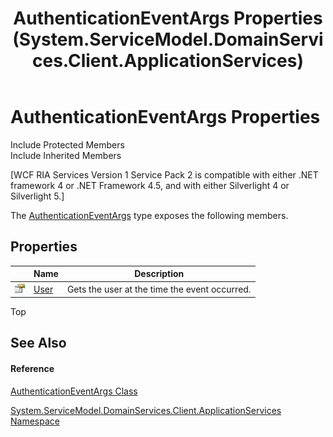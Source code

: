 ﻿---
title: AuthenticationEventArgs Properties (System.ServiceModel.DomainServices.Client.ApplicationServices)
TOCTitle: AuthenticationEventArgs Properties
ms:assetid: Properties.T:System.ServiceModel.DomainServices.Client.ApplicationServices.AuthenticationEventArgs
ms:mtpsurl: https://msdn.microsoft.com/en-us/library/system.servicemodel.domainservices.client.applicationservices.authenticationeventargs_properties(v=VS.91)
ms:contentKeyID: 28899024
ms.date: 01/27/2012
mtps_version: v=VS.91
---

# AuthenticationEventArgs Properties

Include Protected Members  
Include Inherited Members  

\[WCF RIA Services Version 1 Service Pack 2 is compatible with either .NET framework 4 or .NET Framework 4.5, and with either Silverlight 4 or Silverlight 5.\]

The [AuthenticationEventArgs](ff457923\(v=vs.91\).md) type exposes the following members.

## Properties

<table>
<thead>
<tr class="header">
<th> </th>
<th>Name</th>
<th>Description</th>
</tr>
</thead>
<tbody>
<tr class="odd">
<td><img src="images\Ff422600.pubproperty(en-us,VS.91).gif" title="Public property" alt="Public property" /></td>
<td><a href="ff457893(v=vs.91).md">User</a></td>
<td>Gets the user at the time the event occurred.</td>
</tr>
</tbody>
</table>

Top

## See Also

#### Reference

[AuthenticationEventArgs Class](ff457923\(v=vs.91\).md)

[System.ServiceModel.DomainServices.Client.ApplicationServices Namespace](ff457765\(v=vs.91\).md)

